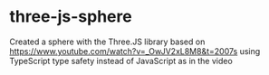 # three-js-sphere

Created a sphere with the Three.JS library
based on https://www.youtube.com/watch?v=_OwJV2xL8M8&t=2007s
using TypeScript type safety instead of JavaScript as in the video
